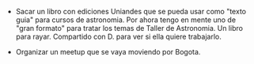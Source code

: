 * Sacar un libro con ediciones Uniandes que se pueda usar como "texto guia" para cursos de astronomia. 
Por ahora tengo en mente uno de "gran formato" para tratar los temas de Taller de Astronomia. Un libro para rayar. Compartido con D. para ver si ella quiere trabajarlo.

* Organizar un meetup que se vaya moviendo por Bogota.  

